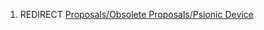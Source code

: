1.  REDIRECT [Proposals/Obsolete Proposals/Psionic
    Device](Proposals/Obsolete_Proposals/Psionic_Device "wikilink")